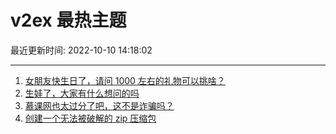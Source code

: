 # v2ex 最热主题

最近更新时间: 2022-10-10 14:18:02

--- 
1. [女朋友快生日了，请问 1000 左右的礼物可以挑啥？](https://www.v2ex.com/t/885668) 
2. [生娃了，大家有什么想问的吗](https://www.v2ex.com/t/885675) 
3. [慕课网也太过分了吧，这不是诈骗吗？](https://www.v2ex.com/t/885693) 
4. [创建一个无法被破解的 zip 压缩包](https://www.v2ex.com/t/885696) 
